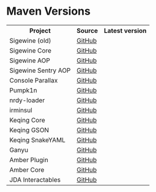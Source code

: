 # Maven Versions

<table>
    <tr>
        <th>Project</th>
        <th>Source</th>
        <th>Latest version</th>
    </tr>
    <tr>
        <td>Sigewine (old)</td>
        <td><a href="https://github.com/iwakura-enterprises/sigewine">GitHub</a></td>
        <td><a id="sigewine_version" href="https://central.sonatype.com/artifact/enterprises.iwakura/sigewine"><img src="https://maven-badges.sml.io/sonatype-central/enterprises.iwakura/sigewine/badge.png?style=for-the-badge" alt=""></img></a></td>
    </tr>
    <tr>
        <td>Sigewine Core</td>
        <td><a href="https://github.com/iwakura-enterprises/sigewine">GitHub</a></td>
        <td><a id="sigewine_core_version" href="https://central.sonatype.com/artifact/enterprises.iwakura/sigewine-core"><img src="https://maven-badges.sml.io/sonatype-central/enterprises.iwakura/sigewine-core/badge.png?style=for-the-badge" alt=""></img></a></td>
    </tr>
    <tr>
        <td>Sigewine AOP</td>
        <td><a href="https://github.com/iwakura-enterprises/sigewine">GitHub</a></td>
        <td><a id="sigewine_aop_version" href="https://central.sonatype.com/artifact/enterprises.iwakura/sigewine-aop"><img src="https://maven-badges.sml.io/sonatype-central/enterprises.iwakura/sigewine-aop/badge.png?style=for-the-badge" alt=""></img></a></td>
    </tr>
    <tr>
        <td>Sigewine Sentry AOP</td>
        <td><a href="https://github.com/iwakura-enterprises/sigewine">GitHub</a></td>
        <td><a id="sigewine_aop_sentry_version" href="https://central.sonatype.com/artifact/enterprises.iwakura/sigewine-aop-sentry"><img src="https://maven-badges.sml.io/sonatype-central/enterprises.iwakura/sigewine-aop-sentry/badge.png?style=for-the-badge" alt=""></img></a></td>
    </tr>
    <tr>
        <td>Console Parallax</td>
        <td><a href="https://github.com/lilmayu/console-parallax">GitHub</a></td>
        <td><a id="console_parallax_version" href="https://central.sonatype.com/artifact/dev.mayuna/console-parallax"><img src="https://maven-badges.sml.io/sonatype-central/dev.mayuna/console-parallax/badge.png?style=for-the-badge" alt=""></img></a></td>
    </tr>
    <tr>
        <td>Pumpk1n</td>
        <td><a href="https://github.com/lilmayu/pumpk1n">GitHub</a></td>
        <td><a id="pumpk1n_version" href="https://central.sonatype.com/artifact/dev.mayuna/pumpk1n"><img src="https://maven-badges.sml.io/sonatype-central/dev.mayuna/pumpk1n/badge.png?style=for-the-badge" alt=""></img></a></td>
    </tr>
    <tr>
        <td>nrdy-loader</td>
        <td><a href="https://github.com/lilmayu/nrdy-loader">GitHub</a></td>
        <td><a id="nrdy-loader_version" href="https://central.sonatype.com/artifact/dev.mayuna/nrdy-loader"><img src="https://maven-badges.sml.io/sonatype-central/dev.mayuna/nrdy-loader/badge.png?style=for-the-badge" alt=""></img></a></td>
    </tr>
    <tr>
        <td>irminsul</td>
        <td><a href="https://github.com/iwakura-enterprises/irminsul">GitHub</a></td>
        <td><a id="irminsul_version" href="https://central.sonatype.com/artifact/enterprises.iwakura/irminsul"><img src="https://maven-badges.sml.io/sonatype-central/enterprises.iwakura/irminsul/badge.png?style=for-the-badge" alt=""></img></a></td>
    </tr>
    <tr>
        <td>Keqing Core</td>
        <td><a href="https://github.com/iwakura-enterprises/keqing">GitHub</a></td>
        <td><a id="keqing_core_version" href="https://central.sonatype.com/artifact/enterprises.iwakura/keqing-core"><img src="https://maven-badges.sml.io/sonatype-central/enterprises.iwakura/keqing-core/badge.png?style=for-the-badge" alt=""></img></a></td>
    </tr>
    <tr>
        <td>Keqing GSON</td>
        <td><a href="https://github.com/iwakura-enterprises/keqing">GitHub</a></td>
        <td><a id="keqing_gson_version" href="https://central.sonatype.com/artifact/enterprises.iwakura/keqing-gson"><img src="https://maven-badges.sml.io/sonatype-central/enterprises.iwakura/keqing-gson/badge.png?style=for-the-badge" alt=""></img></a></td>
    </tr>
    <tr>
        <td>Keqing SnakeYAML</td>
        <td><a href="https://github.com/iwakura-enterprises/keqing">GitHub</a></td>
        <td><a id="keqing_snakeyaml_version" href="https://central.sonatype.com/artifact/enterprises.iwakura/keqing-snakeyaml"><img src="https://maven-badges.sml.io/sonatype-central/enterprises.iwakura/keqing-snakeyaml/badge.png?style=for-the-badge" alt=""></img></a></td>
    </tr>
    <tr>
        <td>Ganyu</td>
        <td><a href="https://github.com/iwakura-enterprises/ganyu">GitHub</a></td>
        <td><a id="ganyu_version" href="https://central.sonatype.com/artifact/enterprises.iwakura/ganyu"><img src="https://maven-badges.sml.io/sonatype-central/enterprises.iwakura/ganyu/badge.png?style=for-the-badge" alt=""></img></a></td>
    </tr>
    <tr>
        <td>Amber Plugin</td>
        <td><a href="https://github.com/iwakura-enterprises/amber">GitHub</a></td>
        <td><a id="amber_plugin_version" href="https://plugins.gradle.org/plugin/enterprises.iwakura.amber"><img src="https://img.shields.io/gradle-plugin-portal/v/enterprises.iwakura.amber?style=for-the-badge" alt=""></img></a></td>
    </tr>
    <tr>
        <td>Amber Core</td>
        <td><a href="https://github.com/iwakura-enterprises/amber">GitHub</a></td>
        <td><a id="amber_core_version" href="https://central.sonatype.com/artifact/enterprises.iwakura/amber"><img src="https://maven-badges.sml.io/sonatype-central/enterprises.iwakura/amber-core/badge.png?style=for-the-badge" alt=""></img></a></td>
    </tr>
    <tr>
        <td>JDA Interactables</td>
        <td><a href="https://github.com/iwakura-enterprises/jda-interactables">GitHub</a></td>
        <td><a id="jda_interactables_version" href="https://central.sonatype.com/artifact/enterprises.iwakura/jda-interactables"><img src="https://maven-badges.sml.io/sonatype-central/enterprises.iwakura/jda-interactables/badge.png?style=for-the-badge" alt=""></img></a></td>
    </tr>
</table>
